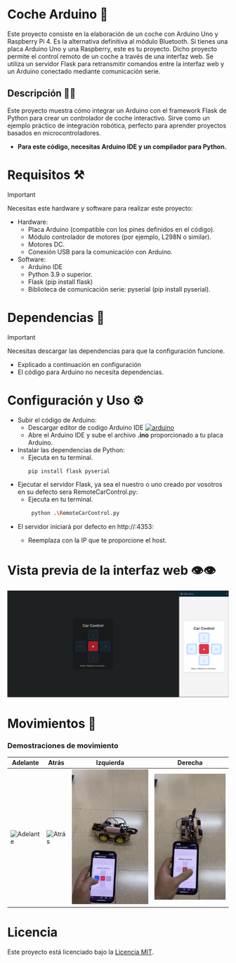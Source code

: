 # Coche Arduino 🚗
Este proyecto consiste en la elaboración de un coche con Arduino Uno y Raspberry Pi 4. Es la alternativa definitiva al módulo Bluetooth. Si tienes una placa Arduino Uno y una Raspberry, este es tu proyecto.
Dicho proyecto permite el control remoto de un coche a través de una interfaz web. Se utiliza un servidor Flask para retransmitir comandos entre la interfaz web y un Arduino conectado mediante comunicación serie.

## Descripción ✍🏽
Este proyecto muestra cómo integrar un Arduino con el framework Flask de Python para crear un controlador de coche interactivo. Sirve como un ejemplo práctico de integración robótica, perfecto para aprender proyectos basados en microcontroladores.
* **Para este código, necesitas Arduino IDE y un compilador para Python.**
# Requisitos ⚒️
> [!IMPORTANT]
> Necesitas este hardware y software para realizar este proyecto:
  *  Hardware:
        * Placa Arduino (compatible con los pines definidos en el código).
        * Módulo controlador de motores (por ejemplo, L298N o similar).
        * Motores DC.
        * Conexión USB para la comunicación con Arduino.
  *  Software:
       * Arduino IDE
       * Python 3.9 o superior.
       * Flask (pip install flask)
       * Biblioteca de comunicación serie: pyserial (pip install pyserial).
# Dependencias 📓
> [!IMPORTANT]
> Necesitas descargar las dependencias para que la configuración funcione.
* Explicado a continuación en configuración
* El código para Arduino no necesita dependencias.
# Configuración y Uso ⚙️
  * Subir el código de Arduino:
       * Descargar editor de codigo Arduino IDE <a href="https://www.arduino.cc/en/software" target="_blank" rel="noreferrer"> <img src="https://cdn.worldvectorlogo.com/logos/arduino-1.svg" alt="arduino" width="20" height="20"/></a>
       * Abre el Arduino IDE y sube el archivo <b>.ino</b> proporcionado a tu placa Arduino.
  *  Instalar las dependencias de Python:
      *  Ejecuta en tu terminal.
          ```bash
          pip install flask pyserial
   * Ejecutar el servidor Flask, ya sea el nuestro o uno creado por vosotros en su defecto sera RemoteCarControl.py:
      *  Ejecuta en tu terminal.
          ```bash
           python .\RemoteCarControl.py
   * El servidor iniciará por defecto en http://<IP->:4353:
      * Reemplaza con la IP que te proporcione el host.
# Vista previa de la interfaz web 👁️👁️
![captura de pantalla](https://github.com/Arnau029/Arduino-Car/blob/main/Image/MOBILE_AND_PC.png)
# Movimientos 🪇
### Demostraciones de movimiento

| **Adelante** | **Atrás** | **Izquierda** | **Derecha** |
|--------------|-----------|---------------|-------------|
| ![Adelante](https://github.com/JitaProg/Arduino-Car/blob/main/GIFs/forward.gif) | ![Atrás](https://github.com/JitaProg/Arduino-Car/blob/main/GIFs/Backwards.gif) | ![Izquierda](https://github.com/JitaProg/Arduino-Car/blob/main/GIFs/To_The_Left.gif) | ![Derecha](https://github.com/JitaProg/Arduino-Car/blob/main/GIFs/To_The_Right.gif) |

# Licencia
Este proyecto está licenciado bajo la [Licencia MIT](https://github.com/JitaProg/Arduino-Car/blob/main/LICENSE).
